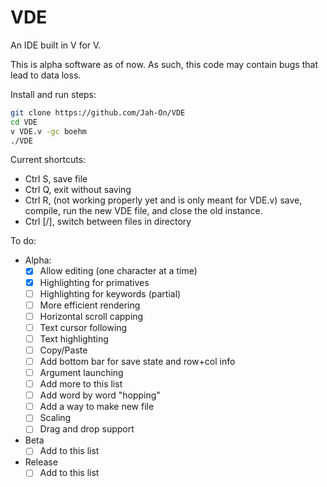 # VDE
An IDE built in V for V.

This is alpha software as of now. As such, this code may contain bugs that lead to data loss. 

Install and run steps:
  ```bash
  git clone https://github.com/Jah-On/VDE
  cd VDE
  v VDE.v -gc boehm
  ./VDE
  ```

Current shortcuts:
 - Ctrl S, save file
 - Ctrl Q, exit without saving
 - Ctrl R, (not working properly yet and is only meant for VDE.v) save, compile, run the new VDE file, and close the old instance.
 - Ctrl [/], switch between files in directory

To do:
- Alpha:
  - [x] Allow editing (one character at a time)
  - [x] Highlighting for primatives
  - [ ] Highlighting for keywords (partial)
  - [ ] More efficient rendering
  - [ ] Horizontal scroll capping
  - [ ] Text cursor following
  - [ ] Text highlighting
  - [ ] Copy/Paste
  - [ ] Add bottom bar for save state and row+col info
  - [ ] Argument launching
  - [ ] Add more to this list
  - [ ] Add word by word "hopping"
  - [ ] Add a way to make new file
  - [ ] Scaling
  - [ ] Drag and drop support

- Beta
  - [ ] Add to this list

- Release
  - [ ] Add to this list
